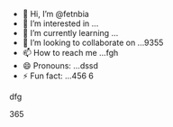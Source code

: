 - 👋 Hi, I’m @fetnbia
- 👀 I’m interested in ...
- 🌱 I’m currently learning ...
- 💞️ I’m looking to collaborate on ...9355
- 📫 How to reach me ...fgh
- 😄 Pronouns: ...dssd
- ⚡ Fun fact: ...456
6
<!---
fetnbia/fetnbia is a ✨ special ✨ repository because its `README.md` (this file) appears on your GitHub profile.
You can click the Preview link to take a look at your changes.653
--->dfg
365
